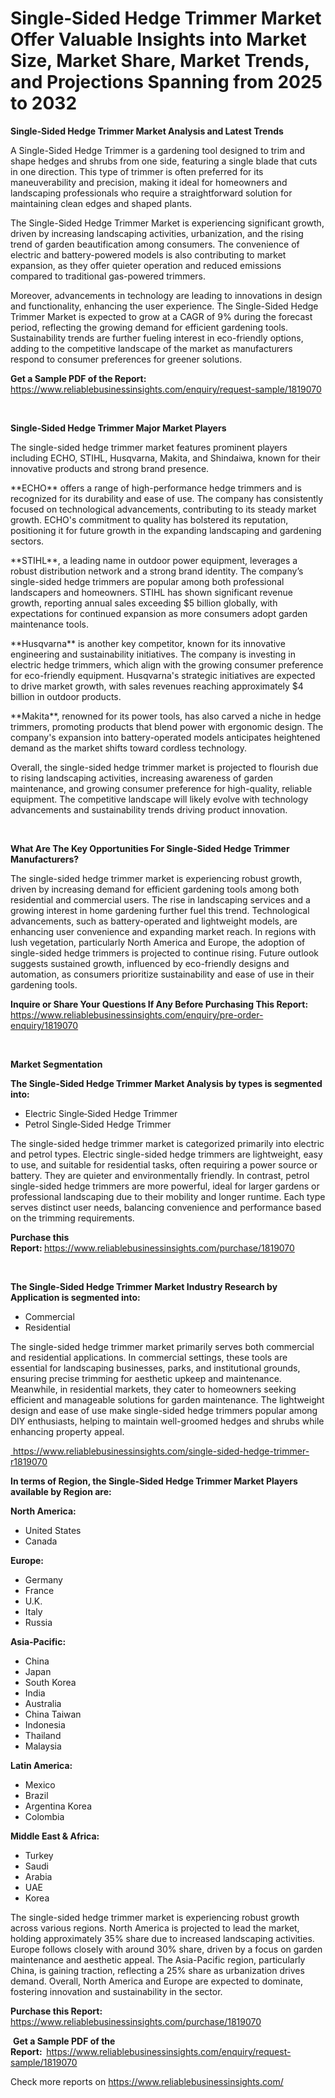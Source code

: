 <p><h1>Single‑Sided Hedge Trimmer Market Offer Valuable Insights into Market Size, Market Share, Market Trends, and Projections Spanning from 2025 to 2032</h1></p><p><strong>Single‑Sided Hedge Trimmer Market Analysis and Latest Trends</strong></p>
<p><p>A Single-Sided Hedge Trimmer is a gardening tool designed to trim and shape hedges and shrubs from one side, featuring a single blade that cuts in one direction. This type of trimmer is often preferred for its maneuverability and precision, making it ideal for homeowners and landscaping professionals who require a straightforward solution for maintaining clean edges and shaped plants.</p><p>The Single-Sided Hedge Trimmer Market is experiencing significant growth, driven by increasing landscaping activities, urbanization, and the rising trend of garden beautification among consumers. The convenience of electric and battery-powered models is also contributing to market expansion, as they offer quieter operation and reduced emissions compared to traditional gas-powered trimmers. </p><p>Moreover, advancements in technology are leading to innovations in design and functionality, enhancing the user experience. The Single-Sided Hedge Trimmer Market is expected to grow at a CAGR of 9% during the forecast period, reflecting the growing demand for efficient gardening tools. Sustainability trends are further fueling interest in eco-friendly options, adding to the competitive landscape of the market as manufacturers respond to consumer preferences for greener solutions.</p></p>
<p><strong>Get a Sample PDF of the Report:&nbsp;</strong> <a href="https://www.reliablebusinessinsights.com/enquiry/request-sample/1819070?utm_campaign=2924&utm_medium=2&utm_source=Github&utm_content=ia&utm_term=26032025&utm_id=singlesided-hedge-trimmer">https://www.reliablebusinessinsights.com/enquiry/request-sample/1819070</a></p>
<p>&nbsp;</p>
<p><strong>Single‑Sided Hedge Trimmer Major Market Players</strong></p>
<p><p>The single-sided hedge trimmer market features prominent players including ECHO, STIHL, Husqvarna, Makita, and Shindaiwa, known for their innovative products and strong brand presence. </p><p>**ECHO** offers a range of high-performance hedge trimmers and is recognized for its durability and ease of use. The company has consistently focused on technological advancements, contributing to its steady market growth. ECHO's commitment to quality has bolstered its reputation, positioning it for future growth in the expanding landscaping and gardening sectors.</p><p>**STIHL**, a leading name in outdoor power equipment, leverages a robust distribution network and a strong brand identity. The company’s single-sided hedge trimmers are popular among both professional landscapers and homeowners. STIHL has shown significant revenue growth, reporting annual sales exceeding $5 billion globally, with expectations for continued expansion as more consumers adopt garden maintenance tools.</p><p>**Husqvarna** is another key competitor, known for its innovative engineering and sustainability initiatives. The company is investing in electric hedge trimmers, which align with the growing consumer preference for eco-friendly equipment. Husqvarna's strategic initiatives are expected to drive market growth, with sales revenues reaching approximately $4 billion in outdoor products.</p><p>**Makita**, renowned for its power tools, has also carved a niche in hedge trimmers, promoting products that blend power with ergonomic design. The company's expansion into battery-operated models anticipates heightened demand as the market shifts toward cordless technology. </p><p>Overall, the single-sided hedge trimmer market is projected to flourish due to rising landscaping activities, increasing awareness of garden maintenance, and growing consumer preference for high-quality, reliable equipment. The competitive landscape will likely evolve with technology advancements and sustainability trends driving product innovation.</p></p>
<p>&nbsp;</p>
<p><strong>What Are The Key Opportunities For Single‑Sided Hedge Trimmer Manufacturers?</strong></p>
<p><p>The single-sided hedge trimmer market is experiencing robust growth, driven by increasing demand for efficient gardening tools among both residential and commercial users. The rise in landscaping services and a growing interest in home gardening further fuel this trend. Technological advancements, such as battery-operated and lightweight models, are enhancing user convenience and expanding market reach. In regions with lush vegetation, particularly North America and Europe, the adoption of single-sided hedge trimmers is projected to continue rising. Future outlook suggests sustained growth, influenced by eco-friendly designs and automation, as consumers prioritize sustainability and ease of use in their gardening tools.</p></p>
<p><strong>Inquire or Share Your Questions If Any Before Purchasing This Report:</strong> <a href="https://www.reliablebusinessinsights.com/enquiry/pre-order-enquiry/1819070?utm_campaign=2924&utm_medium=2&utm_source=Github&utm_content=ia&utm_term=26032025&utm_id=singlesided-hedge-trimmer">https://www.reliablebusinessinsights.com/enquiry/pre-order-enquiry/1819070</a></p>
<p>&nbsp;</p>
<p><strong>Market Segmentation</strong></p>
<p><strong>The Single‑Sided Hedge Trimmer Market Analysis by types is segmented into:</strong></p>
<p><ul><li>Electric Single‑Sided Hedge Trimmer</li><li>Petrol Single‑Sided Hedge Trimmer</li></ul></p>
<p><p>The single-sided hedge trimmer market is categorized primarily into electric and petrol types. Electric single-sided hedge trimmers are lightweight, easy to use, and suitable for residential tasks, often requiring a power source or battery. They are quieter and environmentally friendly. In contrast, petrol single-sided hedge trimmers are more powerful, ideal for larger gardens or professional landscaping due to their mobility and longer runtime. Each type serves distinct user needs, balancing convenience and performance based on the trimming requirements.</p></p>
<p><strong>Purchase this Report:&nbsp;</strong><a href="https://www.reliablebusinessinsights.com/purchase/1819070?utm_campaign=2924&utm_medium=2&utm_source=Github&utm_content=ia&utm_term=26032025&utm_id=singlesided-hedge-trimmer">https://www.reliablebusinessinsights.com/purchase/1819070</a></p>
<p>&nbsp;</p>
<p><strong>The Single‑Sided Hedge Trimmer Market Industry Research by Application is segmented into:</strong></p>
<p><ul><li>Commercial</li><li>Residential</li></ul></p>
<p><p>The single-sided hedge trimmer market primarily serves both commercial and residential applications. In commercial settings, these tools are essential for landscaping businesses, parks, and institutional grounds, ensuring precise trimming for aesthetic upkeep and maintenance. Meanwhile, in residential markets, they cater to homeowners seeking efficient and manageable solutions for garden maintenance. The lightweight design and ease of use make single-sided hedge trimmers popular among DIY enthusiasts, helping to maintain well-groomed hedges and shrubs while enhancing property appeal.</p></p>
<p><a href="https://www.reliablebusinessinsights.com/single-sided-hedge-trimmer-r1819070?utm_campaign=2924&utm_medium=2&utm_source=Github&utm_content=ia&utm_term=26032025&utm_id=singlesided-hedge-trimmer">&nbsp;https://www.reliablebusinessinsights.com/single-sided-hedge-trimmer-r1819070</a></p>
<p><strong>In terms of Region, the Single‑Sided Hedge Trimmer Market Players available by Region are:</strong></p>
<p>
    <p> <strong> North America: </strong>
        <ul>
            <li>United States</li>
            <li>Canada</li>
        </ul>
        </p> 
    <p> <strong> Europe: </strong>
        <ul>
            <li>Germany</li>
            <li>France</li>
            <li>U.K.</li>
            <li>Italy</li>
            <li>Russia</li>
        </ul>
        </p> 
    <p> <strong> Asia-Pacific: </strong>
        <ul>
            <li>China</li>
            <li>Japan</li>
            <li>South Korea</li>
            <li>India</li>
            <li>Australia</li>
            <li>China Taiwan</li>
            <li>Indonesia</li>
            <li>Thailand</li>
            <li>Malaysia</li>
        </ul>
        </p> 
    <p> <strong> Latin America: </strong>
        <ul>
            <li>Mexico</li>
            <li>Brazil</li>
            <li>Argentina Korea</li>
            <li>Colombia</li>
        </ul>
        </p> 
    <p> <strong> Middle East & Africa: </strong>
        <ul>
            <li>Turkey</li>
            <li>Saudi</li>
            <li>Arabia</li>
            <li>UAE</li>
            <li>Korea</li>
        </ul>
    </p>
    </p>
<p><p>The single-sided hedge trimmer market is experiencing robust growth across various regions. North America is projected to lead the market, holding approximately 35% share due to increased landscaping activities. Europe follows closely with around 30% share, driven by a focus on garden maintenance and aesthetic appeal. The Asia-Pacific region, particularly China, is gaining traction, reflecting a 25% share as urbanization drives demand. Overall, North America and Europe are expected to dominate, fostering innovation and sustainability in the sector.</p></p>
<p><strong>Purchase this Report: </strong><a href="https://www.reliablebusinessinsights.com/purchase/1819070?utm_campaign=2924&utm_medium=2&utm_source=Github&utm_content=ia&utm_term=26032025&utm_id=singlesided-hedge-trimmer">https://www.reliablebusinessinsights.com/purchase/1819070</a></p>
<p>&nbsp;<strong>Get a Sample PDF of the Report:&nbsp;&nbsp;</strong><a href="https://www.reliablebusinessinsights.com/enquiry/request-sample/1819070?utm_campaign=2924&utm_medium=2&utm_source=Github&utm_content=ia&utm_term=26032025&utm_id=singlesided-hedge-trimmer">https://www.reliablebusinessinsights.com/enquiry/request-sample/1819070</a></p>
<p><strong></strong></p>
<p>Check more reports on <a href="https://www.reliablebusinessinsights.com/?utm_campaign=2924&utm_medium=2&utm_source=Github&utm_content=ia&utm_term=26032025&utm_id=singlesided-hedge-trimmer">https://www.reliablebusinessinsights.com/</a></p>